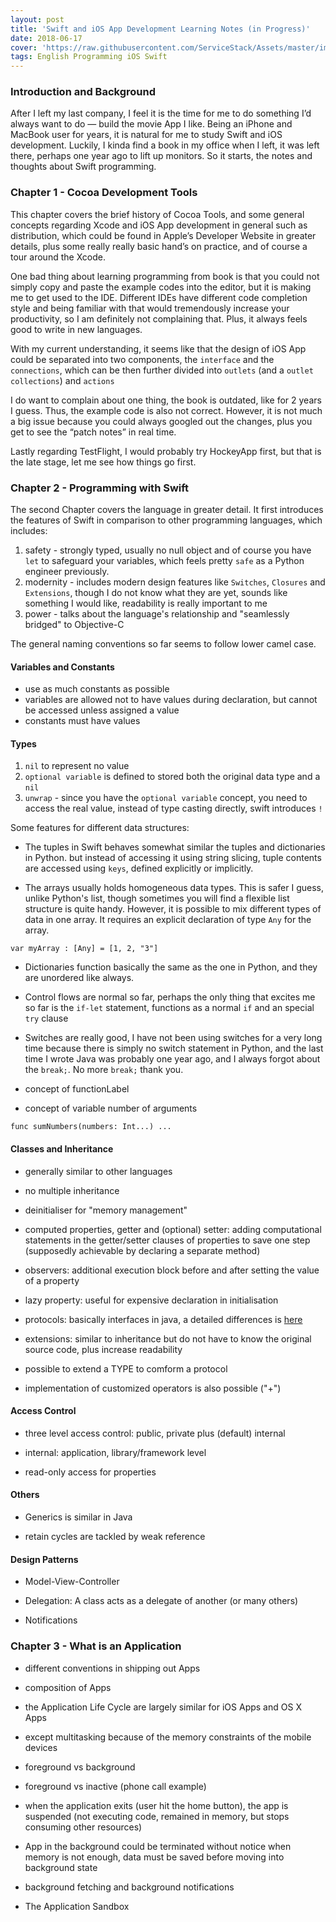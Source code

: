 ```yaml
---
layout: post
title: 'Swift and iOS App Development Learning Notes (in Progress)'
date: 2018-06-17
cover: 'https://raw.githubusercontent.com/ServiceStack/Assets/master/img/release-notes/swift-logo-banner.jpg'
tags: English Programming iOS Swift
---
```


### Introduction and Background

After I left my last company, I feel it is the time for me to do something I’d always want to do — build the movie App
I like. Being an iPhone and MacBook user for years,  it is natural for me to study Swift and iOS development. Luckily, I kinda find a book in my office when I left, it was left there, perhaps one year ago to lift up monitors. So it starts, the notes and thoughts about Swift programming.


### Chapter 1 - Cocoa Development Tools

This chapter covers the brief history of Cocoa Tools, and some general concepts regarding Xcode and iOS App development in general such  as distribution, which could be found in Apple’s Developer Website in greater details, plus some really really basic hand’s on practice, and of course a tour around the Xcode.

One bad thing about learning programming from book is that you could not simply copy and paste the example codes into the editor, but it is making me to get used to the IDE. Different IDEs have different code completion style and being familiar with that would tremendously increase your productivity, so I am definitely not complaining that. Plus, it always feels good to write in new languages.

With my current understanding, it seems like that the design of iOS App could be separated into two components, the `interface` and the `connections`, which can be then further divided into `outlets` (and a `outlet collections`) and `actions`

I do want to complain about one thing, the book is outdated, like for 2 years I guess. Thus, the example code is also not correct. However, it is not much a big issue because you could always googled out the changes, plus you get to see the “patch notes” in real time.

Lastly regarding TestFlight, I would probably try HockeyApp first, but that is the late stage, let me see how things go first.


### Chapter 2 - Programming with Swift


The second Chapter covers the language in greater detail. It first introduces the features of Swift in comparison to other programming languages, which includes:

1. safety - strongly typed, usually no null object and of course you have `let` to safeguard your variables, which feels pretty `safe` as a Python engineer previously.
2. modernity - includes modern design features like `Switches`, `Closures` and `Extensions`, though I do not know what they are yet, sounds like something I would like, readability
is really important to me
3. power - talks about the language's relationship and "seamlessly bridged" to Objective-C


The general naming conventions so far seems to follow lower camel case.


#### Variables and Constants

- use as much constants as possible
- variables are allowed not to have values during declaration, but cannot be accessed unless assigned a value
- constants must have values


#### Types

1. `nil` to represent no value
2. `optional variable` is defined to stored both the original data type and a `nil`
3. `unwrap` - since you have the `optional variable` concept, you need to access the real value, instead of type casting directly, swift introduces `!`


Some features for different data structures:

- The tuples in Swift behaves somewhat similar the tuples and dictionaries in Python. but instead of accessing it using string slicing, tuple contents are accessed using `keys`, defined
explicitly or implicitly.

- The arrays usually holds homogeneous data types. This is safer I guess, unlike Python's list, though sometimes you will find a flexible list structure is quite
handy. However, it is possible to mix different types of data in one array. It requires an explicit declaration of type `Any` for the array.

```{swift}
var myArray : [Any] = [1, 2, "3"]
```

- Dictionaries function basically the same as the one in Python, and they are unordered like always.

- Control flows are normal so far, perhaps the only thing that excites me so far is the `if-let` statement, functions as a normal `if` and an special `try` clause

- Switches are really good, I have not been using switches for a very long time because there is simply no switch statement in Python,
and the last time I wrote Java was probably one year ago, and I always forgot about the `break;`. No more `break;` thank you.

- concept of functionLabel

- concept of variable number of arguments

```{swift}
func sumNumbers(numbers: Int...) ...
```

#### Classes and Inheritance

- generally similar to other languages

- no multiple inheritance

- deinitialiser for "memory management"

- computed properties, getter and (optional) setter: adding computational statements in the getter/setter clauses of
properties to save one step (supposedly achievable by declaring a separate method)

- observers: additional execution block before and after setting the value of a property

- lazy property: useful for expensive declaration in initialisation

- protocols: basically interfaces in java, a detailed differences is [here](https://stackoverflow.com/questions/30859334/compare-protocol-in-swift-vs-interface-in-java)

- extensions: similar to inheritance but do not have to know the original source code, plus increase readability

- possible to extend a TYPE to comform a protocol

- implementation of customized operators is also possible ("+")


#### Access Control

- three level access control: public, private plus (default) internal

- internal: application, library/framework level

- read-only access for properties


#### Others

- Generics is similar in Java

- retain cycles are tackled by weak reference


#### Design Patterns

- Model-View-Controller

- Delegation: A class acts as a delegate of another (or many others)

- Notifications


### Chapter 3 - What is an Application

- different conventions in shipping out Apps
- composition of Apps
- the Application Life Cycle are largely similar for iOS Apps and OS X Apps
- except multitasking because of the memory constraints of the mobile devices

- foreground vs background
- foreground vs inactive (phone call example)
- when the application exits (user hit the home button), the app is suspended (not executing code, remained in memory, but stops consuming other resources)
- App in the background could be terminated without notice when memory is not enough, data must be saved before moving into background state
- background fetching and background notifications

- The Application Sandbox





